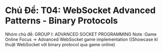 # Chủ Đề: T04: WebSocket Advanced Patterns - Binary Protocols 
 Nhóm chủ đề: GROUP I: ADVANCED SOCKET PROGRAMMING
Note :Game Online Focus → Advanced WebSocket game implementation ((Showcase kĩ thuật WebSocket với binary protocol qua game online)
